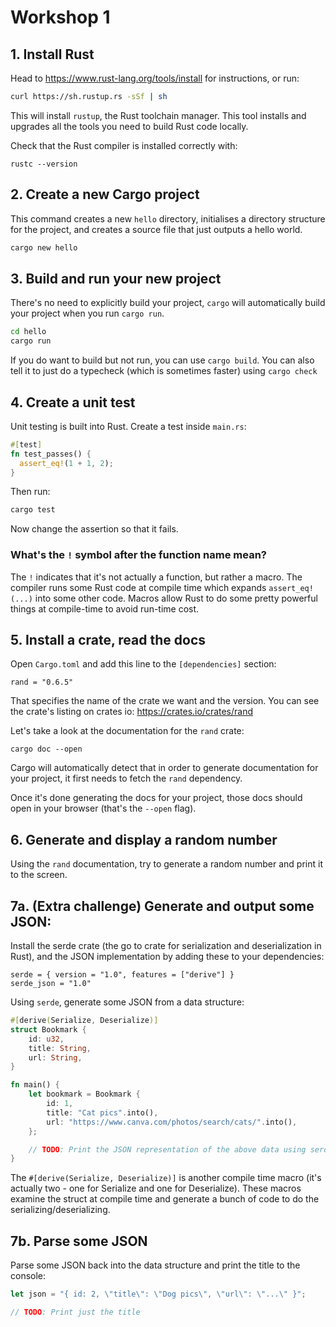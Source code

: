 # Workshop 1

## 1. Install Rust

Head to https://www.rust-lang.org/tools/install for instructions, or run:

```sh
curl https://sh.rustup.rs -sSf | sh
```

This will install `rustup`, the Rust toolchain manager. This tool installs and upgrades all the tools you need to build Rust code locally.

Check that the Rust compiler is installed correctly with:

```
rustc --version
```

## 2. Create a new Cargo project

This command creates a new `hello` directory, initialises a directory structure for the project, and creates a source file that just outputs a hello world.

```sh
cargo new hello
```

## 3. Build and run your new project

There's no need to explicitly build your project, `cargo` will automatically build your project when you run `cargo run`.

```sh
cd hello
cargo run
```

If you do want to build but not run, you can use `cargo build`. You can also tell it to just do a typecheck (which is sometimes faster) using `cargo check`

## 4. Create a unit test

Unit testing is built into Rust. Create a test inside `main.rs`:

```rust
#[test]
fn test_passes() {
  assert_eq!(1 + 1, 2);
}
```

Then run:

```sh
cargo test
```

Now change the assertion so that it fails.

### What's the `!` symbol after the function name mean?

The `!` indicates that it's not actually a function, but rather a macro. The compiler runs some Rust code at compile time which expands `assert_eq!(...)` into some other code. Macros allow Rust to do some pretty powerful things at compile-time to avoid run-time cost.

## 5. Install a crate, read the docs

Open `Cargo.toml` and add this line to the `[dependencies]` section:

```
rand = "0.6.5"
```

That specifies the name of the crate we want and the version. You can see the crate's listing on crates io: https://crates.io/crates/rand

Let's take a look at the documentation for the `rand` crate:

```
cargo doc --open
```

Cargo will automatically detect that in order to generate documentation for your project, it first needs to fetch the `rand` dependency.

Once it's done generating the docs for your project, those docs should open in your browser (that's the `--open` flag).

## 6. Generate and display a random number

Using the `rand` documentation, try to generate a random number and print it to the screen.

## 7a. (Extra challenge) Generate and output some JSON:

Install the serde crate (the go to crate for serialization and deserialization in Rust), and the JSON implementation by adding these to your dependencies:

```
serde = { version = "1.0", features = ["derive"] }
serde_json = "1.0"
```

Using `serde`, generate some JSON from a data structure:

```rust
#[derive(Serialize, Deserialize)]
struct Bookmark {
    id: u32,
    title: String,
    url: String,
}

fn main() {
    let bookmark = Bookmark {
        id: 1,
        title: "Cat pics".into(),
        url: "https://www.canva.com/photos/search/cats/".into(),
    };

    // TODO: Print the JSON representation of the above data using serde
}
```

The `#[derive(Serialize, Deserialize)]` is another compile time macro (it's actually two - one for Serialize and one for Deserialize). These macros examine the struct at compile time and generate a bunch of code to do the serializing/deserializing.

## 7b. Parse some JSON

Parse some JSON back into the data structure and print the title to the console:

```rust
let json = "{ id: 2, \"title\": \"Dog pics\", \"url\": \"...\" }";

// TODO: Print just the title
```
